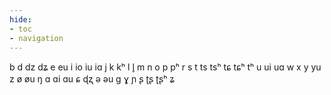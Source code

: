 ```yaml
---
hide:
- toc
- navigation
---
```

b
d
dz
dʑ
e
eu
i
io
iu
iɑ
j
k
kʰ
l
l̥
m
n
o
p
pʰ
r
s
t
ts
tsʰ
tɕ
tɕʰ
tʰ
u
ui
uɑ
w
x
y
yu
z
ø
øu
ŋ
ɑ
ɑi
ɑu
ɕ
ɖʐ
ə
əu
ɡ
ɣ
ɲ
ʂ
ʈʂ
ʈʂʰ
ʑ
